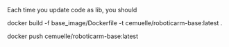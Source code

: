 Each time you update code as lib, you should

docker build -f base_image/Dockerfile -t cemuelle/roboticarm-base:latest .

docker push cemuelle/roboticarm-base:latest